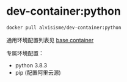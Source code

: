 # dev-container:python

```bash
docker pull alvisisme/dev-container:python
```

通用环境配置列表见 [base container](../base/README.md)

专属环境配置：

* python 3.8.3
* pip (配置阿里云源)
